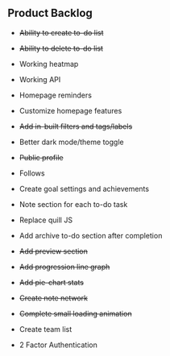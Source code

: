 ## Product Backlog

* ~~Ability to create to-do list~~

* ~~Ability to delete to-do list~~

* Working heatmap

* Working API

* Homepage reminders

* Customize homepage features

* ~~Add in-built filters and tags/labels~~

* Better dark mode/theme toggle

* ~~Public profile~~

* Follows

* Create goal settings and achievements

* Note section for each to-do task

* Replace quill JS

* Add archive to-do section after completion

* ~~Add preview section~~

* ~~Add progression line graph~~

* ~~Add pie-chart stats~~

* ~~Create note network~~

* ~~Complete small loading animation~~

* Create team list

* 2 Factor Authentication